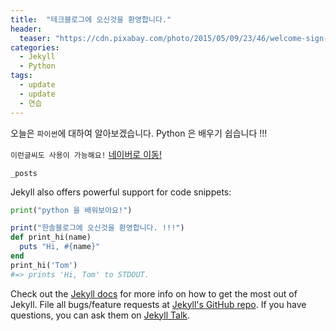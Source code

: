 ```yaml
---
title:  "테크블로그에 오신것을 환영합니다."
header:
  teaser: "https://cdn.pixabay.com/photo/2015/05/09/23/46/welcome-sign-760358__480.jpg"
categories: 
  - Jekyll
  - Python
tags:
  - update
  - update
  - 연습
---
```

오늘은 `파이썬`에 대하여 알아보겠습니다. 
Python 은 배우기 쉽습니다 !!!

`이런글씨도 사용이 가능해요!`
[네이버로 이동!](http://www.naver.com)

 
`_posts`


[^posts]: 이런것도 가능해요!

Jekyll also offers powerful support for code snippets:
```python
print("python 을 배워보아요!")

```
```ruby
print("한솔블로그에 오신것을 환영합니다. !!!")
def print_hi(name)
  puts "Hi, #{name}"
end
print_hi('Tom')
#=> prints 'Hi, Tom' to STDOUT.
```

Check out the [Jekyll docs][jekyll-docs] for more info on how to get the most out of Jekyll. File all bugs/feature requests at [Jekyll's GitHub repo][jekyll-gh]. If you have questions, you can ask them on [Jekyll Talk][jekyll-talk].

[jekyll-docs]: http://jekyllrb.com/docs/home
[jekyll-gh]:   https://github.com/jekyll/jekyll
[jekyll-talk]: https://talk.jekyllrb.com/
